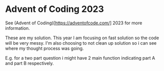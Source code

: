 # Advent of Coding 2023

See (Advent of Coding)[https://adventofcode.com/] 2023 for more information.

These are my solution. This year I am focusing on fast solution so the code will be very messy.
I'm also choosing to not clean up solution so i can see where my thought process was going.

E.g. for a two part question i might have 2 main function indicating part A and part B respectively.
